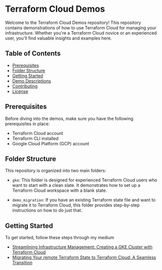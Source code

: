 # Terraform Cloud Demos

Welcome to the Terraform Cloud Demos repository! This repository contains demonstrations of how to use Terraform Cloud for managing your infrastructure. Whether you're a Terraform Cloud novice or an experienced user, you'll find valuable insights and examples here.

## Table of Contents

- [Prerequisites](#prerequisites)
- [Folder Structure](#folder-structure)
- [Getting Started](#getting-started)
- [Demo Descriptions](#demo-descriptions)
- [Contributing](#contributing)
- [License](#license)

## Prerequisites

Before diving into the demos, make sure you have the following prerequisites in place:

- Terraform Cloud account
- Terraform CLI installed
- Google Cloud Platform (GCP) account

## Folder Structure

This repository is organized into two main folders:

- `gke`: This folder is designed for experienced Terraform Cloud users who want to start with a clean slate. It demonstrates how to set up a Terraform Cloud workspace with a blank state.

- `demo_migration`: If you have an existing Terraform state file and want to migrate it to Terraform Cloud, this folder provides step-by-step instructions on how to do just that.

## Getting Started

To get started, follow these steps through my medium 
- [Streamlining Infrastructure Management: Creating a GKE Cluster with Terraform Cloud](https://medium.com/@wadexu007/streamlining-infrastructure-management-creating-a-gke-cluster-with-terraform-cloud-ed176d2ec134)
- [Migrating Your remote Terraform State to Terraform Cloud: A Seamless Transition](https://medium.com/@wadexu007/f1b3659b3e3f?source=friends_link&sk=19c3313069d3251f26b1ab4ee7efe56f)